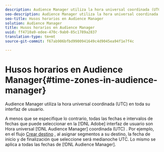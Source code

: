 ```yaml
---
description: Audience Manager utiliza la hora universal coordinada (UTC) en toda su interfaz de usuario.
seo-description: Audience Manager utiliza la hora universal coordinada (UTC) en toda su interfaz de usuario.
seo-title: Husos horarios en Audience Manager
solution: Audience Manager
title: Husos horarios en Audience Manager
uuid: ff4710a9-edee-470c-9ab0-85c1789a2837
translation-type: tm+mt
source-git-commit: f67ab906bfbd9900941649c4d9045ea94f1e7f4c

---
```



# Husos horarios en Audience Manager{#time-zones-in-audience-manager}

Audience Manager utiliza la hora universal coordinada (UTC) en toda su interfaz de usuario.

A menos que se especifique lo contrario, todas las fechas e intervalos de fechas que puede seleccionar en la [!DNL Adobe] interfaz de usuario son Hora universal [!DNL Audience Manager] coordinada (UTC) [](https://www.timeanddate.com/worldclock/timezone/utc). Por ejemplo, en el flujo [Crear destino](../features/destinations/create-cookie-destination.md#segments-mapping) , al asignar segmentos a su destino, la fecha de inicio y de finalización que seleccione será medianoche UTC. Lo mismo se aplica a todas las fechas de [!DNL Audience Manager].
